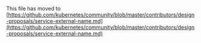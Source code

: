 This file has moved to [https://github.com/kubernetes/community/blob/master/contributors/design-proposals/service-external-name.md](https://github.com/kubernetes/community/blob/master/contributors/design-proposals/service-external-name.md)
